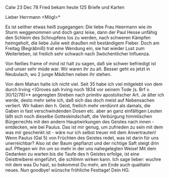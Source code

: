  Calw 23 Dec 78
Fried bekam heute 125 Briefe und Karten

Lieber Herrmann <Mögl>*

Es ist seither etwas heiß zugegangen: Die liebe Frau Heermann wie im Sturm weggenommen und doch ganz leise, dann der Paul Hesse unfähig den Schleim des Schnupfens los zu werden, nach schweren Kämpfen heimgeholt, die liebe Julie weit draußen mit beständigem Fieber. Doch am Freitag (Begräbniß) trat eine Wendung ein, sie hat wieder Lust zum Weiterleben, ist freilich sehr schwach nach 3wöchentlicher Influenza.

Von Nellies frame of mind ist halt zu sagen, daß sie schwer befriedigt ist und unser sehr müde war. Wir waren ihr zu alt. Besser geht es jetzt in Neubulach, wo 2 junge Mädchen neben ihr stehen.

Von dem Mahan halte ich nicht viel. Seit 35 habe ich viel mitgelebt von dem durch Irving <(Groves sah Irving noch 1834 vor seinem Tode (s. Brf v. 30/12/78)>* angeregten Streben nach primitiv apostolischer Art. Je älter ich werde, desto mehr sehe ich, daß sich das doch meist auf Nebensachen verliert. Wir haben den h. Geist, freilich mehr verdünnt als damals, die Gaben in fast verschwindenden Dosen etc. aber an ganz einfältigen Leuten läßt sich noch dieselbe Gotteskindschaft, die Verbürgung himmlischen Bürgerrechts mit den andern Hauptwirkungen des Geistes nach innen - entdecken, wie bei Paulus. Das ist mir genug, um zufrieden zu sein mit dem was mir geschenkt ist - wäre nur ich selbst treuer mit dem Anvertrauten! Wenn Paulus (Gal 5) von Früchten des Geistes redet, was ist darin für uns unerreichbar? Also ist der Baum gepflanzt und der richtige Saft steigt drin auf. Pflegen wir ihn um so mehr in der uns nahegelegten Weise! Mit dem Gedanken zu warten bis die Taufe des h Geistes erfolge, ist eine Geisttreiberei eingeführt, die schlimm wirken kann. Ich sage lieber: wuchre mit dem was Du hast, so bekommst Du mehr, am Ende auch qualitativ neues. Nun goodbye! wünsche fröhliche Festtage!
 Dein HG.
